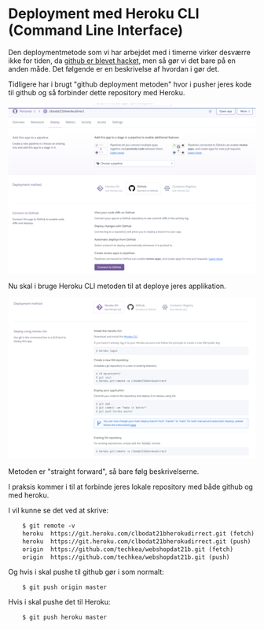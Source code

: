 <!-- JS use if these pages are used as githubpages. can be deleted if used elsewhere -->
<script src="https://code.jquery.com/jquery-3.2.1.min.js"></script>
<script src="../script.js"></script> 

# Deployment med Heroku CLI (Command Line Interface)

Den deploymentmetode som vi har arbejdet med i timerne virker desværre ikke for tiden, da [github er blevet hacket](https://status.heroku.com/), men så gør vi det bare på en anden måde.
Det følgende er en beskrivelse af hvordan i gør det. 


Tidligere har i brugt "github deployment metoden" hvor i pusher jeres kode til github og så forbinder dette repository med Heroku.

![](../img/deploy_github.png)

Nu skal i bruge Heroku CLI metoden til at deploye jeres applikation. 

![](../img/deploy_heroku.png)

Metoden er "straight forward", så bare følg beskrivelserne. 


I praksis kommer i til at forbinde jeres lokale repository med både github og med heroku.

I vil kunne se det ved at skrive:

````
	$ git remote -v
	heroku	https://git.heroku.com/clbodat21bherokudirrect.git (fetch)
	heroku	https://git.heroku.com/clbodat21bherokudirrect.git (push)
	origin	https://github.com/techkea/webshopdat21b.git (fetch)
	origin	https://github.com/techkea/webshopdat21b.git (push)

````
Og hvis i skal pushe til github gør i som normalt:

````
	$ git push origin master
````

Hvis i skal pushe det til Heroku:

````
	$ git push heroku master
````


